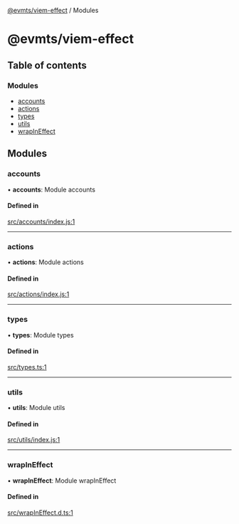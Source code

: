 [@evmts/viem-effect](/reference/viem-effect/README.md) / Modules

# @evmts/viem-effect

## Table of contents

### Modules

- [accounts](undefined)
- [actions](undefined)
- [types](undefined)
- [utils](undefined)
- [wrapInEffect](undefined)

## Modules

### accounts

• **accounts**: Module accounts

#### Defined in

[src/accounts/index.js:1](https://github.com/evmts/evmts-monorepo/blob/main/extensions/viem/src/accounts/index.js#L1)

___

### actions

• **actions**: Module actions

#### Defined in

[src/actions/index.js:1](https://github.com/evmts/evmts-monorepo/blob/main/extensions/viem/src/actions/index.js#L1)

___

### types

• **types**: Module types

#### Defined in

[src/types.ts:1](https://github.com/evmts/evmts-monorepo/blob/main/extensions/viem/src/types.ts#L1)

___

### utils

• **utils**: Module utils

#### Defined in

[src/utils/index.js:1](https://github.com/evmts/evmts-monorepo/blob/main/extensions/viem/src/utils/index.js#L1)

___

### wrapInEffect

• **wrapInEffect**: Module wrapInEffect

#### Defined in

[src/wrapInEffect.d.ts:1](https://github.com/evmts/evmts-monorepo/blob/main/extensions/viem/src/wrapInEffect.d.ts#L1)

